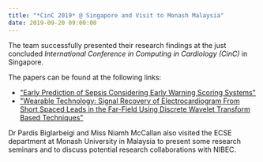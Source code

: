 ```yaml
---
title: "*CinC 2019* @ Singapore and Visit to Monash Malaysia"
date: 2019-09-20 09:00:00
---
```


The team successfully presented their research findings at the just concluded *International Conference in Computing in Cardiology (CinC)* in Singapore. 

The papers can be found at the following links:
- ["Early Prediction of Sepsis Considering Early Warning Scoring Systems"](https://doi.org/10.22489/cinc.2019.051)
- ["Wearable Technology: Signal Recovery of Electrocardiogram From Short Spaced Leads in the Far-Field Using Discrete Wavelet Transform Based Techniques"](https://doi.org/10.22489/cinc.2019.313)


Dr Pardis Biglarbeigi and Miss Niamh McCallan also visited the ECSE department at Monash University in Malaysia to present some research seminars and to discuss potential research collaborations with NIBEC.
